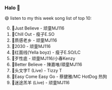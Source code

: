 

### Halo 👋

😄 listen to my this week song list of top 10:

0. 🌈Just Believe - 顽童MJ116
1. 🌈Chill Out - 瘦子E.SO
2. 🌈质感老乡 - 顽童MJ116
3. 🌈2030 - 顽童MJ116
4. 🌈红面线(Yella boyz) - 瘦子E.SO/LC
5. 🌈歹性底 - 顽童MJ116/小春Kenzy
6. 🌈Better Believe - 陳嘉唯/頑童MJ116
7. 🌈头文字T (Live) - Tizzy T
8. 🌈Easy Come Easy Go - 蔡健雅/MC HotDog 热狗
9. 🌈迷途羔羊 (Live) - 顽童MJ116

